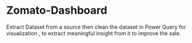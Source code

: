 # Zomato-Dashboard
Extract Dataset from a source  then clean the dataset in Power Query for visualization  , to extract meaningful insight from it to improve the sale.  
